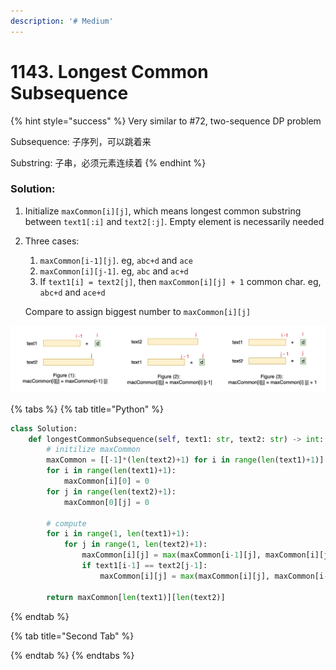 ```yaml
---
description: '# Medium'
---
```


# 1143. Longest Common Subsequence

{% hint style="success" %}
Very similar to \#72, two-sequence DP problem

Subsequence: 子序列，可以跳着来

Substring: 子串，必须元素连续着
{% endhint %}

### Solution:

1. Initialize `maxCommon[i][j]`, which means longest common substring between `text1[:i]` and `text2[:j]`. Empty element is necessarily needed
2. Three cases:

   1. `maxCommon[i-1][j]`. eg, `abc+d` and `ace`
   2. `maxCommon[i][j-1]`. eg, `abc` and `ac+d`
   3. If `text1[i] = text2[j]`, then `maxCommon[i][j] + 1` common char. eg, `abc+d` and `ace+d`

   Compare to assign biggest number to `maxCommon[i][j]`

![](../../.gitbook/assets/1592450385260.jpg)

{% tabs %}
{% tab title="Python" %}
```python
class Solution:
    def longestCommonSubsequence(self, text1: str, text2: str) -> int:
        # initilize maxCommon
        maxCommon = [[-1]*(len(text2)+1) for i in range(len(text1)+1)]
        for i in range(len(text1)+1):
            maxCommon[i][0] = 0
        for j in range(len(text2)+1):
            maxCommon[0][j] = 0
            
        # compute
        for i in range(1, len(text1)+1):
            for j in range(1, len(text2)+1):
                maxCommon[i][j] = max(maxCommon[i-1][j], maxCommon[i][j-1])
                if text1[i-1] == text2[j-1]:
                    maxCommon[i][j] = max(maxCommon[i][j], maxCommon[i-1][j-1]+1)
                    
        return maxCommon[len(text1)][len(text2)]
```
{% endtab %}

{% tab title="Second Tab" %}

{% endtab %}
{% endtabs %}

